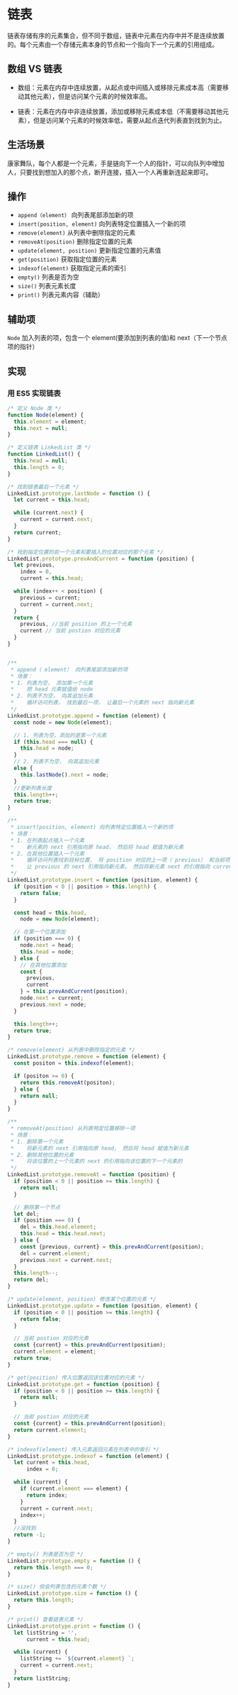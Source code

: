 # 链表

链表存储有序的元素集合，但不同于数组，链表中元素在内存中并不是连续放置的。每个元素由一个存储元素本身的节点和一个指向下一个元素的引用组成。

## 数组 VS 链表

- 数组：元素在内存中连续放置，从起点或中间插入或移除元素成本高（需要移动其他元素），但是访问某个元素的时候效率高。

- 链表：元素在内存中非连续放置，添加或移除元素成本低（不需要移动其他元素），但是访问某个元素的时候效率低，需要从起点迭代列表直到找到为止。

## 生活场景

康家舞队，每个人都是一个元素，手是链向下一个人的指针，可以向队列中增加人，只要找到想加入的那个点，断开连接，插入一个人再重新连起来即可。

## 操作

- `append（element）` 向列表尾部添加新的项
- `insert(position, element)` 向列表特定位置插入一个新的项
- `remove(element)` 从列表中删除指定的元素
- `removeAt(position)` 删除指定位置的元素
- `update(element, position)` 更新指定位置的元素值
- `get(position)` 获取指定位置的元素
- `indexof(element)` 获取指定元素的索引
- `empty()` 列表是否为空
- `size()` 列表元素长度
- `print()` 列表元素内容（辅助）

## 辅助项

`Node` 加入列表的项，包含一个 element(要添加到列表的值)和 next（下一个节点项的指针）

## 实现

### 用 ES5 实现链表

```JavaScript
/* 定义 Node 类 */
function Node(element) {
  this.element = element;
  this.next = null;
}

/* 定义链表 LinkedList 类 */
function LinkedList() {
  this.head = null;
  this.length = 0;
}

/* 找到链表最后一个元素 */
LinkedList.prototype.lastNode = function () {
  let current = this.head;

  while (current.next) {
    current = current.next;
  }
  return current;
}

/* 找到指定位置的前一个元素和要插入的位置对应的那个元素 */
LinkedList.prototype.prevAndCurrent = function (position) {
  let previous,
    index = 0,
    current = this.head;

  while (index++ < position) {
    previous = current;
    current = current.next;
  }
  return {
    previous, //当前 position 的上一个元素
    current // 当前 postion 对应的元素
  }
}


/**
 * append（ element） 向列表尾部添加新的项
 * 场景：
 * 1. 列表为空， 添加第一个元素
 *    把 head 元素赋值给 node
 * 2. 列表不为空， 向其追加元素
 *    循环访问列表， 找到最后一项， 让最后一个元素的 next 指向新元素
 */
LinkedList.prototype.append = function (element) {
  const node = new Node(element);

  // 1. 列表为空，添加的是第一个元素
  if (this.head === null) {
    this.head = node;
  }
  // 2. 列表不为空， 向其追加元素
  else {
    this.lastNode().next = node;
  }
  //更新列表长度
  this.length++;
  return true;
}

/**
 * insert(position, element) 向列表特定位置插入一个新的项
 * 场景：
 * 1. 在列表起点插入一个元素
 *    新元素的 next 引用指向原 head， 然后将 head 赋值为新元素
 * 2. 在其他位置插入一个元素
 *    循环访问列表找到目标位置， 将 position 对应的上一项（ previous） 和当前项（ current） 获取到， 
 *    让 previous 的 next 引用指向新元素， 然后将新元素 next 的引用指向 current
 */
LinkedList.prototype.insert = function (position, element) {
  if (position < 0 || position > this.length) {
    return false;
  }

  const head = this.head,
    node = new Node(element);

  // 在第一个位置添加
  if (position === 0) {
    node.next = head;
    this.head = node;
  } else {
    // 在其他位置添加
    const {
      previous,
      current
    } = this.prevAndCurrent(position);
    node.next = current;
    previous.next = node;
  }

  this.length++;
  return true;
}

/* remove(element) 从列表中删除指定的元素 */
LinkedList.prototype.remove = function (element) {
  const positon = this.indexof(element);

  if (positon >= 0) {
    return this.removeAt(positon);
  } else {
    return null;
  }
}

/**
 * removeAt(position) 从列表特定位置移除一项
 * 场景：
 * 1. 删除第一个元素
 *    将新元素的 next 引用指向原 head， 然后将 head 赋值为新元素
 * 2. 删除其他位置的元素
 *    将该位置的上一个元素的 next 的引用指向该位置的下一个元素的
 */
LinkedList.prototype.removeAt = function (position) {
  if (position < 0 || position >= this.length) {
    return null;
  }

  // 删除第一个节点
  let del;
  if (position === 0) {
    del = this.head.element;
    this.head = this.head.next;
  } else {
    const {previous, current} = this.prevAndCurrent(position);
    del = current.element;
    previous.next = current.next;
  }
  this.length--;
  return del;
}

/* update(element, position) 修改某个位置的元素 */
LinkedList.prototype.update = function (position, element) {
  if (position < 0 || position >= this.length) {
    return false;
  }

  // 当前 postion 对应的元素
  const {current} = this.prevAndCurrent(position);
  current.element = element;
  return true;
}

/* get(position) 传入位置返回该位置对应的元素 */
LinkedList.prototype.get = function (position) {
  if (position < 0 || position >= this.length) {
    return null;
  }

  // 当前 postion 对应的元素
  const {current} = this.prevAndCurrent(position);
  return current.element;
}

/* indexof(element) 传入元素返回元素在列表中的索引 */
LinkedList.prototype.indexof = function (element) {
  let current = this.head,
      index = 0;

  while (current) {
    if (current.element === element) {
      return index;
    }
    current = current.next;
    index++;
  }
  //没找到
  return -1;
}

/* empty() 列表是否为空 */
LinkedList.prototype.empty = function () {
  return this.length === 0;
}

/* size() 但会列表包含的元素个数 */
LinkedList.prototype.size = function () {
  return this.length;
}

/* print() 查看链表元素 */
LinkedList.prototype.print = function () {
  let listString = '',
      current = this.head;

  while (current) {
    listString += `${current.element} `;
    current = current.next;
  }
  return listString;
}

```

